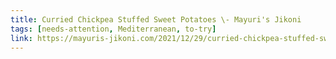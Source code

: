 ```yaml
---
title: Curried Chickpea Stuffed Sweet Potatoes \- Mayuri's Jikoni
tags: [needs-attention, Mediterranean, to-try]
link: https://mayuris-jikoni.com/2021/12/29/curried-chickpea-stuffed-sweet-potatoes/
---
```


